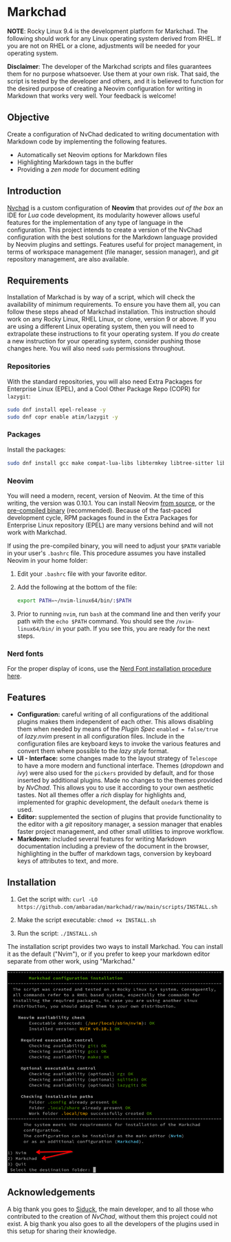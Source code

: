# Markchad

**NOTE**: Rocky Linux 9.4 is the development platform for Markchad. The following should work for any Linux operating system derived from RHEL. If you are not on RHEL or a clone, adjustments will be needed for your operating system.

 **Disclaimer**: The developer of the Markchad scripts and files guarantees them for no purpose whatsoever. Use them at your own risk. That said, the script is tested by the developer and others, and it is believed to function for the desired purpose of creating a Neovim configuration for writing in Markdown that works very well. Your feedback is welcome!

## Objective

Create a configuration of NvChad dedicated to writing documentation with Markdown code by implementing the following features.

* Automatically set Neovim options for Markdown files
* Highlighting Markdown tags in the buffer
* Providing a *zen mode* for document editing

## Introduction

[Nvchad](https://nvchad.com/) is a custom configuration of **Neovim** that provides *out of the box* an IDE for *Lua* code development, its modularity however allows useful features for the implementation of any type of language in the configuration.
This project intends to create a version of the NvChad configuration with the best solutions for the Markdown language provided by Neovim plugins and settings.
Features useful for project management, in terms of workspace management (file manager, session manager), and *git* repository management, are also available.

## Requirements

Installation of Markchad is by way of a script, which will check the availability of minimum requirements. To ensure you have them all, you can follow these steps ahead of Markchad installation. This instruction should work on any Rocky Linux, RHEL Linux, or clone, version 9 or above. If you are using a different Linux operating system, then you will need to extrapolate these instructions to fit your operating system. If you *do* create a new instruction for your operating system, consider pushing those changes here. You will also need `sudo` permissions throughout.

### Repositories

With the standard repositories, you will also need Extra Packages for Enterprise Linux (EPEL), and a Cool Other Package Repo (COPR) for `lazygit`:

```bash
sudo dnf install epel-release -y
sudo dnf copr enable atim/lazygit -y
```

### Packages

Install the packages:

```bash
sudo dnf install gcc make compat-lua-libs libtermkey libtree-sitter libvterm luajit luajit2.1-luv msgpack unibilium xsel ripgrep squlite pandoc rsync curl lazygit
```

### Neovim

You will need a modern, recent, version of Neovim. At the time of this writing, the version was 0.10.1. You can install Neovim [from source](https://github.com/neovim/neovim/blob/master/BUILD.md), or the [pre-compiled binary](https://github.com/neovim/neovim/releases/tag/v0.10.1) (recommended). Because of the fast-paced development cycle, RPM packages found in the Extra Packages for Enterprise Linux repository (EPEL) are many versions behind and will not work with Markchad.

If using the pre-compiled binary, you will need to adjust your `$PATH` variable in your user's `.bashrc` file. This procedure assumes you have installed Neovim in your home folder:

1. Edit your `.bashrc` file with your favorite editor.

2. Add the following at the bottom of the file:

    ```bash
    export PATH=~/nvim-linux64/bin/:$PATH
    ```

3. Prior to running `nvim`, run `bash` at the command line and then verify your path with the `echo $PATH` command. You should see the `/nvim-linux64/bin/` in your path. If you see this, you are ready for the next steps.

### Nerd fonts

For the proper display of icons, use the [Nerd Font installation procedure here](https://docs.rockylinux.org/books/nvchad/nerd_fonts/).

## Features

* **Configuration:** careful writing of all configurations of the additional plugins makes them independent of each other. This allows disabling them when needed by means of the *Plugin Spec* `enabled = false/true` of *lazy.nvim* present in all configuration files. Include in the configuration files are keyboard keys to invoke the various features and convert them where possible to the *lazy style* format.
* **UI - Interface:** some changes made to the layout strategy of `Telescope` to have a more modern and functional interface. Themes (*dropdown* and *ivy*) were also used for the `pickers` provided by default, and for those inserted by additional plugins.
Made no changes to the themes provided by *NvChad*. This allows you to use it according to your own aesthetic tastes. Not all themes offer a *rich* display for highlights and, implemented for graphic development, the default `onedark` theme is used.
* **Editor:** supplemented the section of plugins that provide functionality to the editor with a *git* repository manager, a session manager that enables faster project management, and other small utilities to improve workflow.
* **Markdown:** included several features for writing Markdown documentation including a preview of the document in the browser, highlighting in the buffer of markdown tags, conversion by keyboard keys of attributes to text, and more.

## Installation

1. Get the script with:
    `curl -LO https://github.com/ambaradan/markchad/raw/main/scripts/INSTALL.sh`

2. Make the script executable:
    `chmod +x INSTALL.sh`

3. Run the script:
    `./INSTALL.sh`

The installation script provides two ways to install Markchad. You can install it as the default ("Nvim"), or if you prefer to keep your markdown editor separate from other work, using "Markchad."

![markchad_install](/images/markchad_install.png)

## Acknowledgements

A big thank you goes to [Siduck](https://github.com/siduck), the main developer, and to all those who contributed to the creation of *NvChad*, without them this project could not exist.
A big thank you also goes to all the developers of the plugins used in this setup for sharing their knowledge.

